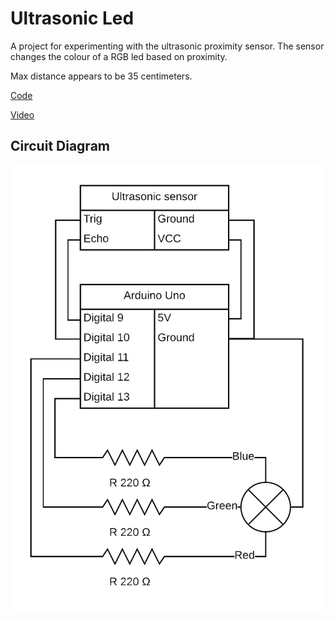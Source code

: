 # Ultrasonic Led

A project for experimenting with the ultrasonic proximity sensor. The sensor changes the colour of a RGB led based on proximity. 

Max distance appears to be 35 centimeters.

[Code](./ultrasonic-led.ino)

[Video](./ultrasonic-led.mp4)

## Circuit Diagram

![Circuit Diagram](./ultrasonic-led.png)